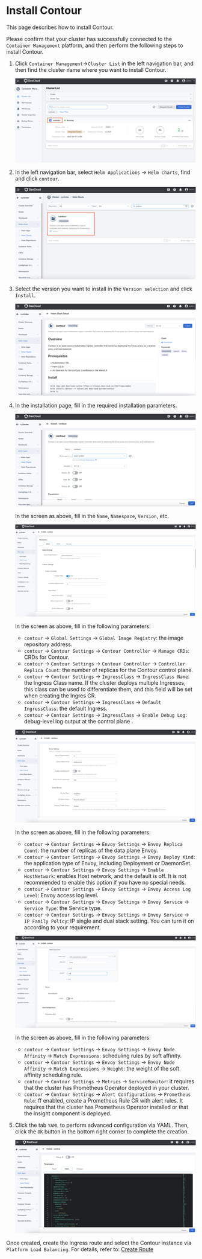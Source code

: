 # Install Contour

This page describes how to install Contour.

Please confirm that your cluster has successfully connected to the `Container Management` platform, and then perform the following steps to install Contour.

1. Click `Container Management`->`Cluster List` in the left navigation bar, and then find the cluster name where you want to install Contour.

    ![contour-cluster](../../images/contour-install-1.png)

2. In the left navigation bar, select `Helm Applications` -> `Helm charts`, find and click `contour`.

    ![contour-helm](../../images/contour-install-2.png)

3. Select the version you want to install in the `Version selection` and click `Install`.

    ![contour-version](../../images/contour-install-3.png)

4. In the installation page, fill in the required installation parameters.

    ![contour-install-1](../../images/contour-install-4.png)

    In the screen as above, fill in the `Name`, `Namespace`, `Version`, etc.

    ![contour-install-2](../../images/contour-install-5.png)

    In the screen as above, fill in the following parameters:

    - `contour` -> `Global Settings` -> `Global Image Registry`: the image repository address.
    - `contour` -> `Contour Settings` -> `Contour Controller` -> `Manage CRDs`: CRDs for Contour.
    - `contour` -> `Contour Settings` -> `Contour Controller` -> `Controller Replica Count`: the number of replicas for the Contour control plane.
    - `contour` -> `Contour Settings` -> `IngressClass` -> `IngressClass Name`: the Ingress Class name. If the cluster deploys multiple Ingresses, this class can be used to differentiate them, and this field will be set when creating the Ingres CR.
    - `contour` -> `Contour Settings` -> `IngressClass` -> `Default IngressClass`: the default Ingress.
    - `contour` -> `Contour Settings` -> `IngressClass` -> `Enable Debug Log`: debug-level log output at the control plane .

    ![contour-install-3](../../images/contour-install-6.png)

    In the screen as above, fill in the following parameters:

    - `contour` -> `Contour Settings` -> `Envoy Settings` -> `Envoy Replica Count`: the number of replicas of the data plane Envoy.
    - `contour` -> `Contour Settings` -> `Envoy Settings` -> `Envoy Deploy Kind`: the application type of Envoy, including Deployment or DaemonSet.
    - `contour` -> `Contour Settings` -> `Envoy Settings` -> `Enable HostNetwork`: enables Host network, and the default is off. It is not recommended to enable this option if you have no special needs.
    - `contour` -> `Contour Settings` -> `Envoy Settings` -> `Envoy Access Log Level`: Envoy access log level.
    - `contour` -> `Contour Settings` -> `Envoy Settings` -> `Envoy Service` -> `Service Type`: the Service type.
    - `contour` -> `Contour Settings` -> `Envoy Settings` -> `Envoy Service` -> `IP Family Policy`: IP single and dual stack setting. You can turn it on according to your requirement.

    ![contour-install-4](../../images/contour-install-7.png)

    In the screen as above, fill in the following parameters:

    - `contour` -> `Contour Settings` -> `Envoy Settings` -> `Envoy Node Affinity` -> `Match Expressions`: scheduling rules by soft affinity.
    - `contour` -> `Contour Settings` -> `Envoy Settings` -> `Envoy Node Affinity` -> `Match Expressions` -> `Weight`: the weight of the soft affinity scheduling rule.
    - `contour` -> `Contour Settings` -> `Metrics` -> `ServiceMonitor`: it requires that the cluster has Prometheus Operator deployed in your cluster.
    - `contour` -> `Contour Settings` -> `Alert Configurations` -> `Prometheus Rule`: ff enabled, create a Prometheus Rule CR with alert rules. It requires that the cluster has Prometheus Operator installed or that the Insight component is deployed.

5. Click the tab `YAML` to perform advanced configuration via YAML. Then, click the `OK` button in the bottom right corner to complete the creation.

    ![contour-yaml](../../images/contour-install-8.png)

Once created, create the Ingress route and select the Contour instance via `Platform Load Balancing`. For details, refer to: [Create Route](../../../kpanda/user-guide/services-routes/create-ingress.md)
